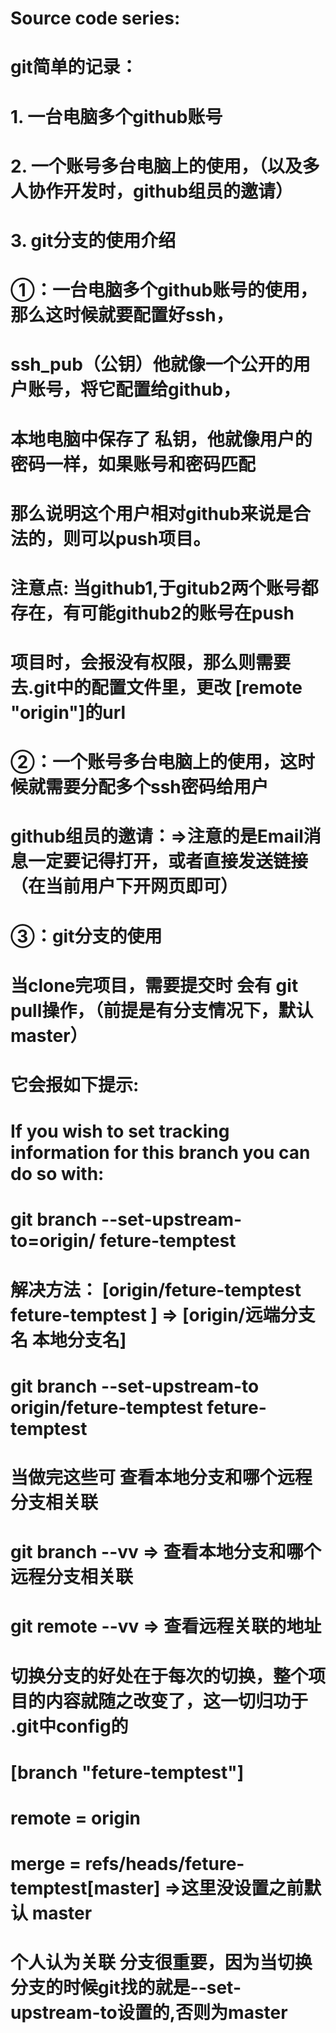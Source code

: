 
# Source code series:
#    git简单的记录：
#        1. 一台电脑多个github账号
#        2. 一个账号多台电脑上的使用，（以及多人协作开发时，github组员的邀请）
#        3. git分支的使用介绍
#
#        ①：一台电脑多个github账号的使用，那么这时候就要配置好ssh，
#            ssh_pub（公钥）他就像一个公开的用户账号，将它配置给github，
#            本地电脑中保存了 私钥，他就像用户的密码一样，如果账号和密码匹配
#            那么说明这个用户相对github来说是合法的，则可以push项目。
#           注意点: 当github1,于gitub2两个账号都存在，有可能github2的账号在push
#            项目时，会报没有权限，那么则需要去.git中的配置文件里，更改 [remote "origin"]的url            
#
#        ②：一个账号多台电脑上的使用，这时候就需要分配多个ssh密码给用户   
#          github组员的邀请：=>注意的是Email消息一定要记得打开，或者直接发送链接（在当前用户下开网页即可）
#
#        ③：git分支的使用  
#            当clone完项目，需要提交时 会有 git pull操作，（前提是有分支情况下，默认master）
#            它会报如下提示:
#                If you wish to set tracking information for this branch you can do so with:
#                git branch --set-upstream-to=origin/<branch> feture-temptest
#
#            解决方法：   [origin/feture-temptest feture-temptest ] => [origin/远端分支名 本地分支名]
#                 git branch --set-upstream-to origin/feture-temptest feture-temptest  
#                 当做完这些可 查看本地分支和哪个远程分支相关联           
#                  git branch --vv => 查看本地分支和哪个远程分支相关联
#                  git remote --vv => 查看远程关联的地址
#
#             切换分支的好处在于每次的切换，整个项目的内容就随之改变了，这一切归功于 .git中config的
#                   [branch "feture-temptest"]
#                 	   remote = origin
#	                     merge = refs/heads/feture-temptest[master] =>这里没设置之前默认 master
#
#             个人认为关联 分支很重要，因为当切换分支的时候git找的就是--set-upstream-to设置的,否则为master
#                                      
#               
#
#
#
#
#
#
